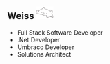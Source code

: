 ## Weiss <img src="images/bongo-cat-cat-meme.gif" style="width:40px;" />
- Full Stack Software Developer
- .Net Developer
- Umbraco Developer
- Solutions Architect
